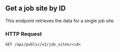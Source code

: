 ## Get a job site by ID

This endpoint retrieves the data for a single job site.

### HTTP Request

`GET /api/public/v2/job_sites/<id>`
